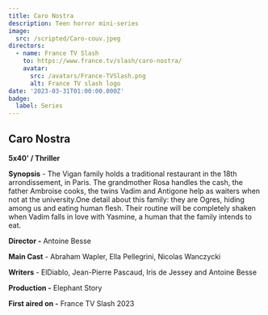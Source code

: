 ```yaml
---
title: Caro Nostra
description: Teen horror mini-series
image:
  src: /scripted/Caro-couv.jpeg
directors:
  - name: France TV Slash
    to: https://www.france.tv/slash/caro-nostra/
    avatar:
      src: /avatars/France-TVSlash.png
      alt: France TV slash logo
date: '2023-03-31T01:00:00.000Z'
badge:
  label: Series
---
```


## Caro Nostra

**5x40' / Thriller**

**Synopsis** - The Vigan family holds a traditional restaurant in the 18th arrondissement, in Paris. The grandmother Rosa handles the cash, the father Ambroise cooks, the twins Vadim and Antigone help as waiters when not at the university.One detail about this family: they are Ogres, hiding among us and eating human flesh. Their routine will be completely shaken when Vadim falls in love with Yasmine, a human that the family intends to eat.

**Director -** Antoine Besse 

**Main Cast** - Abraham Wapler, Ella Pellegrini, Nicolas Wanczycki

**Writers** - ElDiablo, Jean-Pierre Pascaud, Iris de Jessey and Antoine Besse

**Production -** Elephant Story

**First aired on -** France TV Slash 2023
